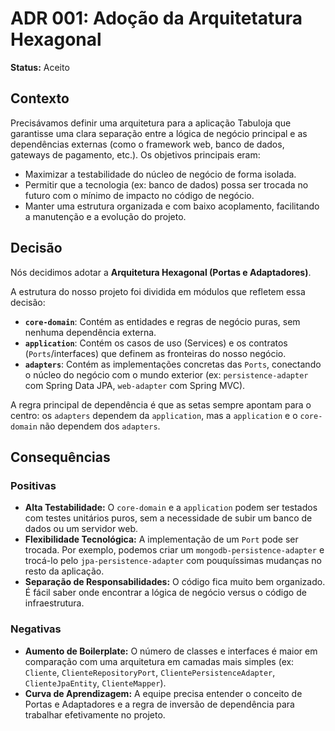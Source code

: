 # ADR 001: Adoção da Arquitetatura Hexagonal

**Status:** Aceito

## Contexto

Precisávamos definir uma arquitetura para a aplicação Tabuloja que garantisse uma clara separação entre a lógica de negócio principal e as dependências externas (como o framework web, banco de dados, gateways de pagamento, etc.). Os objetivos principais eram:
* Maximizar a testabilidade do núcleo de negócio de forma isolada.
* Permitir que a tecnologia (ex: banco de dados) possa ser trocada no futuro com o mínimo de impacto no código de negócio.
* Manter uma estrutura organizada e com baixo acoplamento, facilitando a manutenção e a evolução do projeto.

## Decisão

Nós decidimos adotar a **Arquitetura Hexagonal (Portas e Adaptadores)**.

A estrutura do nosso projeto foi dividida em módulos que refletem essa decisão:
* **`core-domain`**: Contém as entidades e regras de negócio puras, sem nenhuma dependência externa.
* **`application`**: Contém os casos de uso (Services) e os contratos (`Ports`/interfaces) que definem as fronteiras do nosso negócio.
* **`adapters`**: Contém as implementações concretas das `Ports`, conectando o núcleo do negócio com o mundo exterior (ex: `persistence-adapter` com Spring Data JPA, `web-adapter` com Spring MVC).

A regra principal de dependência é que as setas sempre apontam para o centro: os `adapters` dependem da `application`, mas a `application` e o `core-domain` não dependem dos `adapters`.

## Consequências

### Positivas
* **Alta Testabilidade:** O `core-domain` e a `application` podem ser testados com testes unitários puros, sem a necessidade de subir um banco de dados ou um servidor web.
* **Flexibilidade Tecnológica:** A implementação de um `Port` pode ser trocada. Por exemplo, podemos criar um `mongodb-persistence-adapter` e trocá-lo pelo `jpa-persistence-adapter` com pouquíssimas mudanças no resto da aplicação.
* **Separação de Responsabilidades:** O código fica muito bem organizado. É fácil saber onde encontrar a lógica de negócio versus o código de infraestrutura.

### Negativas
* **Aumento de Boilerplate:** O número de classes e interfaces é maior em comparação com uma arquitetura em camadas mais simples (ex: `Cliente`, `ClienteRepositoryPort`, `ClientePersistenceAdapter`, `ClienteJpaEntity`, `ClienteMapper`).
* **Curva de Aprendizagem:** A equipe precisa entender o conceito de Portas e Adaptadores e a regra de inversão de dependência para trabalhar efetivamente no projeto.
